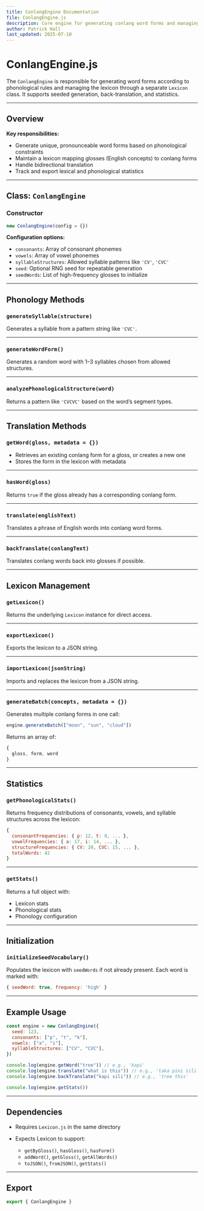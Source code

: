 ```yaml
---
title: ConlangEngine Documentation
file: ConlangEngine.js
description: Core engine for generating conlang word forms and managing the lexicon
author: Patrick Hall
last_updated: 2025-07-10
---
```


# ConlangEngine.js

The `ConlangEngine` is responsible for generating word forms according to
phonological rules and managing the lexicon through a separate `Lexicon` class.
It supports seeded generation, back-translation, and statistics.

---

## Overview

**Key responsibilities:**

- Generate unique, pronounceable word forms based on phonological constraints
- Maintain a lexicon mapping glosses (English concepts) to conlang forms
- Handle bidirectional translation
- Track and export lexical and phonological statistics

---

## Class: `ConlangEngine`

### Constructor

```js
new ConlangEngine(config = {})
```

**Configuration options:**

- `consonants`: Array of consonant phonemes
- `vowels`: Array of vowel phonemes
- `syllableStructures`: Allowed syllable patterns like `'CV'`, `'CVC'`
- `seed`: Optional RNG seed for repeatable generation
- `seedWords`: List of high-frequency glosses to initialize

---

## Phonology Methods

### `generateSyllable(structure)`

Generates a syllable from a pattern string like `'CVC'`.

---

### `generateWordForm()`

Generates a random word with 1–3 syllables chosen from allowed structures.

---

### `analyzePhonologicalStructure(word)`

Returns a pattern like `'CVCVC'` based on the word’s segment types.

---

## Translation Methods

### `getWord(gloss, metadata = {})`

- Retrieves an existing conlang form for a gloss, or creates a new one
- Stores the form in the lexicon with metadata

---

### `hasWord(gloss)`

Returns `true` if the gloss already has a corresponding conlang form.

---

### `translate(englishText)`

Translates a phrase of English words into conlang word forms.

---

### `backTranslate(conlangText)`

Translates conlang words back into glosses if possible.

---

## Lexicon Management

### `getLexicon()`

Returns the underlying `Lexicon` instance for direct access.

---

### `exportLexicon()`

Exports the lexicon to a JSON string.

---

### `importLexicon(jsonString)`

Imports and replaces the lexicon from a JSON string.

---

### `generateBatch(concepts, metadata = {})`

Generates multiple conlang forms in one call:

```js
engine.generateBatch(["moon", "sun", "cloud"])
```

Returns an array of:

```js
{
  gloss, form, word
}
```

---

## Statistics

### `getPhonologicalStats()`

Returns frequency distributions of consonants, vowels, and syllable structures
across the lexicon:

```js
{
  consonantFrequencies: { p: 12, t: 9, ... },
  vowelFrequencies: { a: 17, i: 14, ... },
  structureFrequencies: { CV: 20, CVC: 15, ... },
  totalWords: 42
}
```

---

### `getStats()`

Returns a full object with:

- Lexicon stats
- Phonological stats
- Phonology configuration

---

## Initialization

### `initializeSeedVocabulary()`

Populates the lexicon with `seedWords` if not already present. Each word is
marked with:

```js
{ seedWord: true, frequency: 'high' }
```

---

## Example Usage

```js
const engine = new ConlangEngine({
  seed: 123,
  consonants: ["p", "t", "k"],
  vowels: ["a", "i"],
  syllableStructures: ["CV", "CVC"],
})

console.log(engine.getWord("tree")) // e.g., 'kapi'
console.log(engine.translate("what is this")) // e.g., 'taka pini sili'
console.log(engine.backTranslate("kapi sili")) // e.g., 'tree this'

console.log(engine.getStats())
```

---

## Dependencies

- Requires `Lexicon.js` in the same directory
- Expects Lexicon to support:

  - `getByGloss()`, `hasGloss()`, `hasForm()`
  - `addWord()`, `getGloss()`, `getAllWords()`
  - `toJSON()`, `fromJSON()`, `getStats()`

---

## Export

```js
export { ConlangEngine }
```
